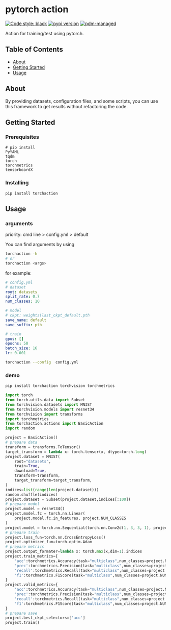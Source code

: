 # pytorch action
[![Code style: black](https://img.shields.io/badge/code%20style-black-000000.svg)](https://github.com/psf/black)
[![pypi version](https://img.shields.io/pypi/v/pdm-packer.svg)](https://pypi.org/project/torchaction/)
[![pdm-managed](https://img.shields.io/badge/pdm-managed-blueviolet)](https://pdm.fming.dev)

Action for training/test using pytorch.

## Table of Contents

- [About](#about)
- [Getting Started](#getting_started)
- [Usage](#usage)

## About <a name = "about"></a>

By providing datasets, configuration files, and some scripts, you can use this framework to get results without refactoring the code.

## Getting Started <a name = "getting_started"></a>

### Prerequisites
```
# pip install
PyYAML
tqdm
torch
torchmetrics
tensorboardX
```

### Installing
```
pip install torchaction
```


## Usage <a name = "usage"></a>

### arguments
priority:
cmd line > config.yml > default

You can find arguments by using
```bash
torchaction -h 
# or 
torchaction <args>
```
for example:
```yml
# config.yml
# dataset
root: datasets
split_rate: 0.7
num_classes: 10

# model
# ckpt: weights\last_ckpt_default.pth
save_name: default
save_suffix: pth

# train
gpus: []
epochs: 50
batch_size: 16
lr: 0.001
```
```bash
torchaction --config  config.yml
```
### demo
```sh
pip install torchaction torchvision torchmetrics
```
```python
import torch
from torch.utils.data import Subset
from torchvision.datasets import MNIST
from torchvision.models import resnet34
from torchvision import transforms
import torchmetrics
from torchaction.actions import BasicAction
import random

project = BasicAction()
# prepare data
transform = transforms.ToTensor()
target_transform = lambda x: torch.tensor(x, dtype=torch.long)
project.dataset = MNIST(
    root="datasets",
    train=True,
    download=True,
    transform=transform,
    target_transform=target_transform,
)
indices=list(range(len(project.dataset)))
random.shuffle(indices)
project.dataset = Subset(project.dataset,indices[:100])
# prepare model
project.model = resnet34()
project.model.fc = torch.nn.Linear(
    project.model.fc.in_features, project.NUM_CLASSES
)
project.model = torch.nn.Sequential(torch.nn.Conv2d(1, 3, 3, 1), project.model)
# prepare train
project.loss_fun=torch.nn.CrossEntropyLoss()
project.optimizer_fun=torch.optim.Adam
# prepare metrics
project.output_formater=lambda x: torch.max(x,dim=1).indices
project.train_metrics={
    'acc':torchmetrics.Accuracy(task="multiclass",num_classes=project.NUM_CLASSES),
    'prec':torchmetrics.Precision(task="multiclass",num_classes=project.NUM_CLASSES),
    'recall':torchmetrics.Recall(task="multiclass",num_classes=project.NUM_CLASSES),
    'f1':torchmetrics.F1Score(task="multiclass",num_classes=project.NUM_CLASSES),
}
project.valid_metrics={
    'acc':torchmetrics.Accuracy(task="multiclass",num_classes=project.NUM_CLASSES),
    'prec':torchmetrics.Precision(task="multiclass",num_classes=project.NUM_CLASSES),
    'recall':torchmetrics.Recall(task="multiclass",num_classes=project.NUM_CLASSES),
    'f1':torchmetrics.F1Score(task="multiclass",num_classes=project.NUM_CLASSES),
}
# prepare save
project.best_ckpt_selectors=['acc']
project.train()
```
